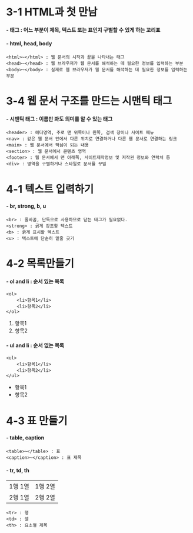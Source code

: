 # 3-1 HTML과 첫 만남
#### - 태그 : 어느 부분이 제목, 텍스트 또는 표인지 구별할 수 있게 하는 꼬리표
#### - html, head, body
```
<html>~</html> : 웹 문서의 시작과 끝을 나타내는 태그
<head>~</head> : 웹 브라우저가 웹 문서를 해석하는 데 필요한 정보를 입력하는 부분
<body>~</body> : 실제로 웹 브라우저가 웹 문서를 해석하는 데 필요한 정보를 입력하는 부분
```
# 3-4 웹 문서 구조를 만드는 시맨틱 태그
#### - 시맨틱 태그 : 이름만 봐도 의미를 알 수 있는 태그
```
<header> : 헤더영역, 주로 맨 위쪽이나 왼쪽, 검색 창이나 사이트 메뉴
<nav> : 같은 웹 문서 안에서 다른 위치로 연결하거나 다른 웹 문서로 연결하는 링크
<main> : 웹 문서에서 핵심이 되는 내용
<section> : 웹 문서에서 콘텐츠 영역
<footer> : 웹 문서에서 맨 아래쪽, 사이트제작정보 및 저작권 정보와 연락처 등
<div> : 영역을 구별하거나 스타일로 문서를 꾸밈
```
# 4-1 텍스트 입력하기
#### - br, strong, b, u
```
<br> : 줄바꿈, 단독으로 사용하므로 닫는 태그가 필요없다.
<strong> : 굵게 강조할 텍스트
<b> : 굵게 표시할 텍스트
<u> : 텍스트에 단순히 밑줄 긋기
```
# 4-2 목록만들기
#### - ol and li : 순서 있는 목록 
```
<ol>
    <li>항목1</li>
    <li>항목2</li>
</ol>
```

<ol>
    <li>항목1</li>
    <li>항목2</li>
</ol>

#### - ul and li : 순서 없는 목록 
```
<ul>
    <li>항목1</li>
    <li>항목2</li>
</ul>
```

<ul>
    <li>항목1</li>
    <li>항목2</li>
</ul>

# 4-3 표 만들기
#### - table, caption

```
<table>~</table> : 표
<caption>~</caption> : 표 제목
```

#### - tr, td, th
<table>
    <tr>
      <td>1행 1열</td>
      <td>1행 2열</td>
    </tr>
    <tr>
      <td>2행 1열</td>
      <td>2행 2열</td>
    </tr>
</table>
  
```
<tr> : 행
<td> : 셀
<th> : 요소별 제목
```
